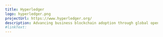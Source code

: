 ```yaml
---
title: Hyperledger
logo: hyperledger.png
projectUrl: https://www.hyperledger.org/
description: Advancing business blockchain adoption through global open source collaboration
#linkText: 
---
```

